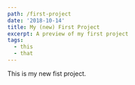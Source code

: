 ```yaml
---
path: /first-project
date: '2018-10-14'
title: My (new) First Project
excerpt: A preview of my first project
tags:
  - this
  - that
---
```

This is my new fist project.
